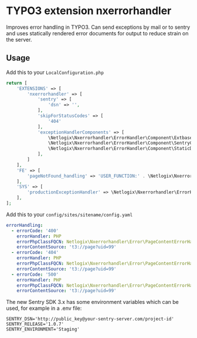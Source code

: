 # TYPO3 extension nxerrorhandler

Improves error handling in TYPO3. Can send exceptions by mail or to sentry and uses
statically rendered error documents for output to reduce strain on the server.

## Usage

Add this to your `LocalConfiguration.php`

```php
return [
    'EXTENSIONS' => [
        'nxerrorhandler' => [
            'sentry' => [
                'dsn' => '',
            ],
            'skipForStatusCodes' => [
                '404'
            ],
            'exceptionHandlerComponents' => [
                \Netlogix\Nxerrorhandler\ErrorHandler\Component\ExtbaseArgumentsToBadRequestComponent::class,
                \Netlogix\Nxerrorhandler\ErrorHandler\Component\SentryComponent::class,
                \Netlogix\Nxerrorhandler\ErrorHandler\Component\StaticDocumentComponent::class,
            ],
        ]
    ],
    'FE' => [
        'pageNotFound_handling' => 'USER_FUNCTION:' . \Netlogix\Nxerrorhandler\ErrorHandler\PageNotFoundHandler::class . '->handlePageNotFound'
    ],
    'SYS' => [
        'productionExceptionHandler' => \Netlogix\Nxerrorhandler\ErrorHandler\GeneralExceptionHandler::class
    ],
];
```
Add this to your `config/sites/sitename/config.yaml`

```yaml
errorHandling:
  - errorCode: '400'
    errorHandler: PHP
    errorPhpClassFQCN: Netlogix\Nxerrorhandler\Error\PageContentErrorHandler
    errorContentSource: 't3://page?uid=99'
  - errorCode: '404'
    errorHandler: PHP
    errorPhpClassFQCN: Netlogix\Nxerrorhandler\Error\PageContentErrorHandler
    errorContentSource: 't3://page?uid=99'
  - errorCode: '500'
    errorHandler: PHP
    errorPhpClassFQCN: Netlogix\Nxerrorhandler\Error\PageContentErrorHandler
    errorContentSource: 't3://page?uid=99'
```

The new Sentry SDK 3.x has some environment variables which can be used, for example in a .env file:
```apacheconfig
SENTRY_DSN='http://public_key@your-sentry-server.com/project-id'
SENTRY_RELEASE='1.0.7'
SENTRY_ENVIRONMENT='Staging'
```
